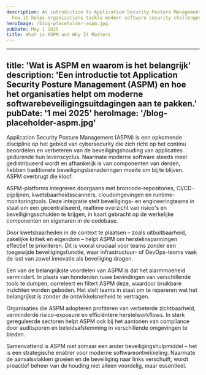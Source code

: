 ```yaml
---
description: An introduction to Application Security Posture Management (ASPM) and
  how it helps organizations tackle modern software security challenges.
heroImage: /blog-placeholder-aspm.jpg
pubDate: May 1 2025
title: What is ASPM and Why It Matters
---
```


---
title: 'Wat is ASPM en waarom is het belangrijk'
description: 'Een introductie tot Application Security Posture Management (ASPM) en hoe het organisaties helpt om moderne softwarebeveiligingsuitdagingen aan te pakken.'
pubDate: '1 mei 2025'
heroImage: '/blog-placeholder-aspm.jpg'
---

Application Security Posture Management (ASPM) is een opkomende discipline op het gebied van cybersecurity die zich richt op het continu beoordelen en verbeteren van de beveiligingshouding van applicaties gedurende hun levenscyclus. Naarmate moderne software steeds meer gedistribueerd wordt en afhankelijk is van componenten van derden, hebben traditionele beveiligingsbenaderingen moeite om bij te blijven. ASPM overbrugt die kloof.

ASPM-platforms integreren doorgaans met broncode-repositories, CI/CD-pijplijnen, kwetsbaarheidsscanners, cloudomgevingen en runtime-monitoringtools. Deze integratie stelt beveiligings- en engineeringteams in staat om een gecentraliseerd, realtime overzicht van risico's en beveiligingsschulden te krijgen, in kaart gebracht op de werkelijke componenten en eigenaren in de codebase.

Door kwetsbaarheden in de context te plaatsen – zoals uitbuitbaarheid, zakelijke kritiek en eigendom – helpt ASPM om herstelinspanningen effectief te prioriteren. Dit is vooral cruciaal voor teams zonder een toegewijde beveiligingsfunctie, waar infrastructuur- of DevOps-teams vaak de last van zowel innovatie als beveiliging dragen.

Een van de belangrijkste voordelen van ASPM is dat het alarmmoeheid vermindert. In plaats van honderden ruwe bevindingen van verschillende tools te dumpen, correleert en filtert ASPM deze, waardoor bruikbare inzichten worden geboden. Het stelt teams in staat om te repareren wat het belangrijkst is zonder de ontwikkelsnelheid te vertragen.

Organisaties die ASPM adopteren profiteren van verbeterde zichtbaarheid, verminderde risico-exposure en efficiëntere herstelworkflows. In sterk gereguleerde sectoren helpt ASPM ook bij het aantonen van compliance door auditsporen en beleidsafstemming in verschillende omgevingen te bieden.

Samenvattend is ASPM niet zomaar een ander beveiligingshulpmiddel – het is een strategische enabler voor moderne softwareontwikkeling. Naarmate de aanvalsvlakken groeien en de beveiliging naar links verschuift, wordt proactief beheer van de houding niet alleen voordelig, maar essentieel.